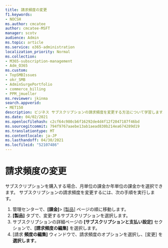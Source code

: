 ```yaml
---
title: 請求頻度の変更
f1.keywords:
- NOCSH
ms.author: cmcatee
author: cmcatee-MSFT
manager: scotv
audience: Admin
ms.topic: article
ms.service: o365-administration
localization_priority: Normal
ms.collection:
- M365-subscription-management
- Adm_O365
ms.custom:
- TopSMBIssues
- okr_SMB
- AdminSurgePortfolio
- commerce_billing
- PPM_jmueller
ms.reviewer: jkinma
search.appverid:
- MET150
description: ビジネス サブスクリプションの請求頻度を変更する方法について学習します。
ms.date: 04/02/2021
ms.openlocfilehash: c2cf64c980cb6f16292de4d4f12f2047187f46bd
ms.sourcegitcommit: 794f9767aaebe13ab1aead830b214ea674289d19
ms.translationtype: MT
ms.contentlocale: ja-JP
ms.lasthandoff: 04/30/2021
ms.locfileid: "52107486"
---
```

# <a name="change-your-billing-frequency"></a>請求頻度の変更

サブスクリプションを購入する場合、月単位の課金か年単位の課金かを選択できます。 サブスクリプションの請求頻度を変更するには、次の手順を実行します。

1. 管理センターで、**[課金]**\> <a href="https://go.microsoft.com/fwlink/p/?linkid=842054" target="_blank">[製品]</a> ページの順に移動します。
2. **[製品]** タブで、変更するサブスクリプションを選択します。
3. サブスクリプションの詳細ページの **[サブスクリプションと支払い設定]** セクションで、**[請求頻度の編集]** を選択します。
4. [請求 **頻度の編集]** ウィンドウで、請求頻度のオプションを選択し、[変更] を **選択します**。